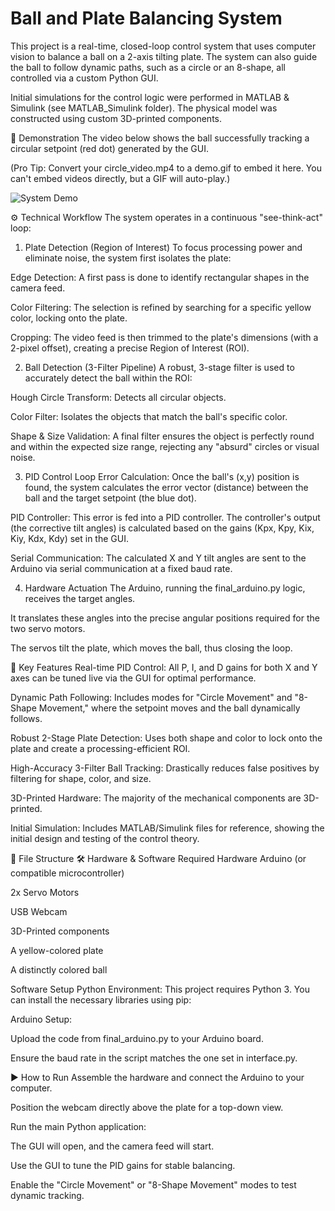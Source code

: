 # Ball and Plate Balancing System
This project is a real-time, closed-loop control system that uses computer vision to balance a ball on a 2-axis tilting plate. The system can also guide the ball to follow dynamic paths, such as a circle or an 8-shape, all controlled via a custom Python GUI.

Initial simulations for the control logic were performed in MATLAB & Simulink (see MATLAB_Simulink folder). The physical model was constructed using custom 3D-printed components.

🎥 Demonstration
The video below shows the ball successfully tracking a circular setpoint (red dot) generated by the GUI.

(Pro Tip: Convert your circle_video.mp4 to a demo.gif to embed it here. You can't embed videos directly, but a GIF will auto-play.)

![System Demo](demo.gif)

⚙️ Technical Workflow
The system operates in a continuous "see-think-act" loop:

1. Plate Detection (Region of Interest)
To focus processing power and eliminate noise, the system first isolates the plate:

Edge Detection: A first pass is done to identify rectangular shapes in the camera feed.

Color Filtering: The selection is refined by searching for a specific yellow color, locking onto the plate.

Cropping: The video feed is then trimmed to the plate's dimensions (with a 2-pixel offset), creating a precise Region of Interest (ROI).

2. Ball Detection (3-Filter Pipeline)
A robust, 3-stage filter is used to accurately detect the ball within the ROI:

Hough Circle Transform: Detects all circular objects.

Color Filter: Isolates the objects that match the ball's specific color.

Shape & Size Validation: A final filter ensures the object is perfectly round and within the expected size range, rejecting any "absurd" circles or visual noise.

3. PID Control Loop
Error Calculation: Once the ball's (x,y) position is found, the system calculates the error vector (distance) between the ball and the target setpoint (the blue dot).

PID Controller: This error is fed into a PID controller. The controller's output (the corrective tilt angles) is calculated based on the gains (Kpx, Kpy, Kix, Kiy, Kdx, Kdy) set in the GUI.

Serial Communication: The calculated X and Y tilt angles are sent to the Arduino via serial communication at a fixed baud rate.

4. Hardware Actuation
The Arduino, running the final_arduino.py logic, receives the target angles.

It translates these angles into the precise angular positions required for the two servo motors.

The servos tilt the plate, which moves the ball, thus closing the loop.

🚀 Key Features
Real-time PID Control: All P, I, and D gains for both X and Y axes can be tuned live via the GUI for optimal performance.

Dynamic Path Following: Includes modes for "Circle Movement" and "8-Shape Movement," where the setpoint moves and the ball dynamically follows.

Robust 2-Stage Plate Detection: Uses both shape and color to lock onto the plate and create a processing-efficient ROI.

High-Accuracy 3-Filter Ball Tracking: Drastically reduces false positives by filtering for shape, color, and size.

3D-Printed Hardware: The majority of the mechanical components are 3D-printed.

Initial Simulation: Includes MATLAB/Simulink files for reference, showing the initial design and testing of the control theory.

📂 File Structure
🛠️ Hardware & Software
Required Hardware
Arduino (or compatible microcontroller)

2x Servo Motors

USB Webcam

3D-Printed components

A yellow-colored plate

A distinctly colored ball

Software Setup
Python Environment: This project requires Python 3. You can install the necessary libraries using pip:

Arduino Setup:

Upload the code from final_arduino.py to your Arduino board.

Ensure the baud rate in the script matches the one set in interface.py.

▶️ How to Run
Assemble the hardware and connect the Arduino to your computer.

Position the webcam directly above the plate for a top-down view.

Run the main Python application:

The GUI will open, and the camera feed will start.

Use the GUI to tune the PID gains for stable balancing.

Enable the "Circle Movement" or "8-Shape Movement" modes to test dynamic tracking.
